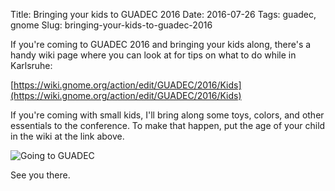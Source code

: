 Title: Bringing your kids to GUADEC 2016
Date: 2016-07-26
Tags: guadec, gnome
Slug: bringing-your-kids-to-guadec-2016

If you're coming to GUADEC 2016 and bringing your kids along, there's
a handy wiki page where you can look at for tips on what to do while
in Karlsruhe:

[https://wiki.gnome.org/action/edit/GUADEC/2016/Kids](https://wiki.gnome.org/action/edit/GUADEC/2016/Kids)

If you're coming with small kids, I'll bring along some toys, colors,
and other essentials to the conference. To make that happen, put the age
of your child in the wiki at the link above.

![Going to GUADEC](https://2016.guadec.org/wp-content/uploads/2016/04/badge-goingto.png)

See you there.
